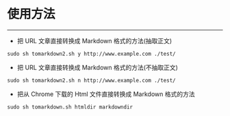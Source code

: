 # 使用方法

---


- 把 URL 文章直接转换成 Markdown 格式的方法(抽取正文)
```
sudo sh tomarkdown2.sh y http://www.example.com ./test/
```

- 把 URL 文章直接转换成 Markdown 格式的方法(不抽取正文)
```
sudo sh tomarkdown2.sh n http://www.example.com ./test/
```

- 把从 Chrome 下载的 Html 文件直接转换成 Markdown 格式的方法
```
sudo sh tomarkdown.sh htmldir markdowndir
```

